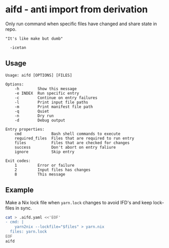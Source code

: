 # aifd - anti import from derivation

Only run command when specific files have changed and share state in repo.

    "It's like make but dumb"

      -icetan

## Usage

<!--p[cat ./usage.txt | sed 's|\$(basename "\$0")|aifd|']-->
```
Usage: aifd [OPTIONS] [FILES]

Options:
    -h        Show this message
    -e INDEX  Run specific entry
    -c        Continue on entry failures
    -l        Print input file paths
    -m        Print manifest file path
    -q        Quiet
    -n        Dry run
    -d        Debug output

Entry properties:
    cmd             Bash shell commands to execute
    required_files  Files that are required to run entry
    files           Files that are checked for changes
    success         Don't abort on entry faliure
    ignore          Skip entry

Exit codes:
    1         Error or failure
    2         Input files has changes
    8         This message

```
<!--END[]-->

## Example

Make a Nix lock file when `yarn.lock` changes to avoid IFD's and keep lock-files
in sync.

```sh
cat > .aifd.yaml <<'EOF'
- cmd: |
    yarn2nix --lockfile="$files" > yarn.nix
  files: yarn.lock
EOF
aifd
```
